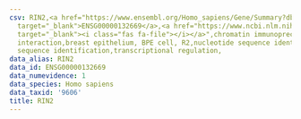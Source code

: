 ```yaml
---
csv: RIN2,<a href="https://www.ensembl.org/Homo_sapiens/Gene/Summary?db=core;g=ENSG00000132669"
  target="_blank">ENSG00000132669</a>,<a href="https://www.ncbi.nlm.nih.gov/pubmed/22863008"
  target="_blank"><i class="fas fa-file"></i></a>",chromatin immunoprecipitation assay,direct
  interaction,breast epithelium, BPE cell, R2,nucleotide sequence identification,nucleotide
  sequence identification,transcriptional regulation,
data_alias: RIN2
data_id: ENSG00000132669
data_numevidence: 1
data_species: Homo sapiens
data_taxid: '9606'
title: RIN2
---
```

